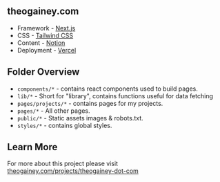 ## theogainey.com
- Framework - [Next.js](https://nextjs.org/)
- CSS  - [Tailwind CSS](https://tailwindcss.com/)
- Content - [Notion](https://developers.notion.com/)
- Deployment - [Vercel](https://vercel.com/)

## Folder Overview
- `components/*` - contains react components used to build pages.
- `lib/*` - Short for "library", contains functions useful for data fetching    
- `pages/projects/*` - contains pages for my projects.
- `pages/*` - All other pages.
- `public/*` - Static assets images & robots.txt.
- `styles/*` -  contains global styles.


## Learn More
For more about this project please visit [theogainey.com/projects/theogainey-dot-com](https://www.theogainey.com/projects/theogainey-dot-com)
